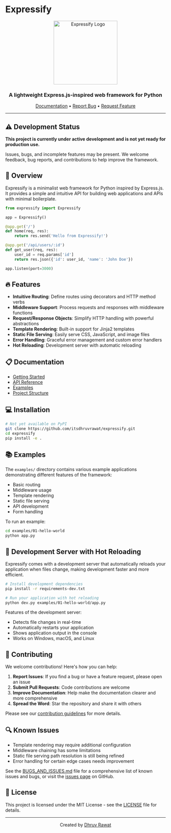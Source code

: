 # Expressify

<div align="center">
  <img src="docs/assets/images/expressify.jpeg" alt="Expressify Logo" width="200">
  <h3>A lightweight Express.js-inspired web framework for Python</h3>
  <p>
    <a href="https://express-ify.netlify.app" target="_blank">Documentation</a> •
    <a href="https://github.com/itsdhruvrawat/expressify/issues">Report Bug</a> •
    <a href="https://github.com/itsdhruvrawat/expressify/issues">Request Feature</a>
  </p>
</div>

---

## ⚠️ Development Status

**This project is currently under active development and is not yet ready for production use.**

Issues, bugs, and incomplete features may be present. We welcome feedback, bug reports, and contributions to help improve the framework.

## 🚀 Overview

Expressify is a minimalist web framework for Python inspired by Express.js. It provides a simple and intuitive API for building web applications and APIs with minimal boilerplate.

```python
from expressify import Expressify

app = Expressify()

@app.get('/')
def home(req, res):
    return res.send('Hello from Expressify!')

@app.get('/api/users/:id')
def get_user(req, res):
    user_id = req.params['id']
    return res.json({'id': user_id, 'name': 'John Doe'})

app.listen(port=3000)
```

## 🔥 Features

- **Intuitive Routing**: Define routes using decorators and HTTP method verbs
- **Middleware Support**: Process requests and responses with middleware functions
- **Request/Response Objects**: Simplify HTTP handling with powerful abstractions
- **Template Rendering**: Built-in support for Jinja2 templates
- **Static File Serving**: Easily serve CSS, JavaScript, and image files
- **Error Handling**: Graceful error management and custom error handlers
- **Hot Reloading**: Development server with automatic reloading

## 📋 Documentation

- [Getting Started](docs/pages/getting-started.html)
- [API Reference](docs/pages/api-reference.html)
- [Examples](docs/pages/examples.html)
- [Project Structure](examples/PROJECT_STRUCTURE.md)

## 💻 Installation

```bash
# Not yet available on PyPI
git clone https://github.com/itsdhruvrawat/expressify.git
cd expressify
pip install -e .
```

## 📚 Examples

The `examples/` directory contains various example applications demonstrating different features of the framework:

- Basic routing
- Middleware usage
- Template rendering
- Static file serving
- API development
- Form handling

To run an example:

```bash
cd examples/01-hello-world
python app.py
```

## 🔄 Development Server with Hot Reloading

Expressify comes with a development server that automatically reloads your application when files change, making development faster and more efficient.

```bash
# Install development dependencies
pip install -r requirements-dev.txt

# Run your application with hot reloading
python dev.py examples/01-hello-world/app.py
```

Features of the development server:
- Detects file changes in real-time
- Automatically restarts your application
- Shows application output in the console
- Works on Windows, macOS, and Linux

## 🤝 Contributing

We welcome contributions! Here's how you can help:

1. **Report Issues**: If you find a bug or have a feature request, please open an issue
2. **Submit Pull Requests**: Code contributions are welcome
3. **Improve Documentation**: Help make the documentation clearer and more comprehensive
4. **Spread the Word**: Star the repository and share it with others

Please see our [contribution guidelines](CONTRIBUTING.md) for more details.

## 🔍 Known Issues

- Template rendering may require additional configuration
- Middleware chaining has some limitations
- Static file serving path resolution is still being refined
- Error handling for certain edge cases needs improvement

See the [BUGS_AND_ISSUES.md](BUGS_AND_ISSUES.md) file for a comprehensive list of known issues and bugs, or visit the [issues page](https://github.com/itsdhruvrawat/expressify/issues) on GitHub.

## 📜 License

This project is licensed under the MIT License - see the [LICENSE](LICENSE) file for details.

---

<div align="center">
  <p>Created by <a href="https://github.com/itsdhruvrawat">Dhruv Rawat</a></p>
</div> 